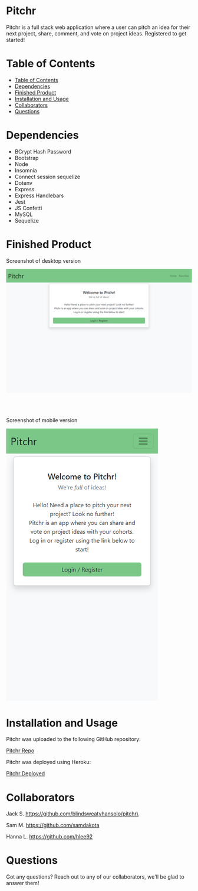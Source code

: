 # Pitchr
Pitchr is a full stack web application where a user can pitch an idea for their next project, share, comment, and vote on project ideas. Registered to get started! 


# Table of Contents 
- [Table of Contents](#table-of-contents)
- [Dependencies](#dependencies)
- [Finished Product](#finished-product)
- [Installation and Usage](#installation-and-usage)
- [Collaborators](#collaborators)
- [Questions](#questions)


# Dependencies
- BCrypt Hash Password
- Bootstrap
- Node
- Insomnia
- Connect session sequelize
- Dotenv
- Express
- Express Handlebars
- Jest
- JS Confetti
- MySQL
- Sequelize



# Finished Product
Screenshot of desktop version

![Screenshot of desktop version](./assets/fast-plateau-30072.herokuapp.com_%20(1).png)

<br></br>

Screenshot of mobile version

![Screenshot of mobile version](./assets/fast-plateau-30072.herokuapp.com_.png)


# Installation and Usage
Pitchr was uploaded to the following GitHub repository:

[Pitchr Repo](https://github.com/blindsweatyhansolo/pitchr)


Pitchr was deployed using Heroku:

[Pitchr Deployed](https://pitchr314.herokuapp.com/)

# Collaborators
Jack S. https://github.com/blindsweatyhansolo/pitchr\

Sam M.  https://github.com/samdakota

Hanna L. https://github.com/hlee92


# Questions
Got any questions? Reach out to any of our collaborators, we'll be glad to answer them!





